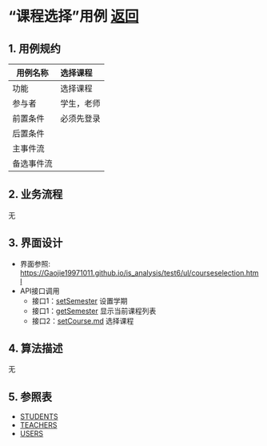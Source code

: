 <!-- 禁止MD033类型的警告 https://www.npmjs.com/package/markdownlint -->

# “课程选择”用例 [返回](../README.md)
## 1. 用例规约

|用例名称|选择课程|
|-------|:-------------|
|功能|选择课程|
|参与者|学生，老师|
|前置条件|必须先登录|
|后置条件| |
|主事件流| |
|备选事件流| |

## 2. 业务流程
无

## 3. 界面设计
- 界面参照: https://Gaojie19971011.github.io/is_analysis/test6/ul/courseselection.html
- API接口调用
    - 接口1：[setSemester](../接口/setSemester)
    设置学期
    - 接口1：[getSemester](../接口/getSemester)
    显示当前课程列表
    - 接口2：[setCourse.md](../接口/setCourse.md)
    选择课程

## 4. 算法描述
无
    
## 5. 参照表
- [STUDENTS](../数据库设计.md/#STUDENTS)
- [TEACHERS](../数据库设计.md/#TEACHERS)
- [USERS](../数据库设计.md/#USERS)